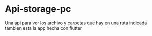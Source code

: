 # Api-storage-pc
Una api para ver los archivo y carpetas que hay en una ruta indicada
tambien esta la app hecha con flutter
